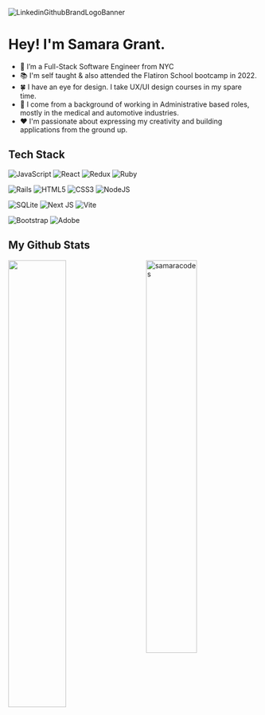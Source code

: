 ![LinkedinGithubBrandLogoBanner](https://user-images.githubusercontent.com/64047870/227796902-741a77a1-b919-4a4c-9497-c12d5a0ffe77.png)



# Hey! I'm Samara Grant. #

- 🧸 I’m a Full-Stack Software Engineer from NYC
- 📚 I'm self taught & also attended the Flatiron School bootcamp in 2022.
- 🍀 I have an eye for design. I take UX/UI design courses in my spare time.
- 🐙 I come from a background of working in Administrative based roles, mostly in the medical and automotive industries.
- ❤️ I'm passionate about expressing my creativity and building applications from the ground up.


## Tech Stack 

![JavaScript](https://img.shields.io/badge/javascript-%23323330.svg?style=for-the-badge&logo=javascript&logoColor=%23F7DF1E)
![React](https://img.shields.io/badge/react-%2320232a.svg?style=for-the-badge&logo=react&logoColor=%2361DAFB)
![Redux](https://img.shields.io/badge/redux-%23593d88.svg?style=for-the-badge&logo=redux&logoColor=white)
![Ruby](https://img.shields.io/badge/ruby-%23CC342D.svg?style=for-the-badge&logo=ruby&logoColor=white)

![Rails](https://img.shields.io/badge/rails-%23CC0000.svg?style=for-the-badge&logo=ruby-on-rails&logoColor=white)
![HTML5](https://img.shields.io/badge/html5-%23E34F26.svg?style=for-the-badge&logo=html5&logoColor=white)
![CSS3](https://img.shields.io/badge/css3-%231572B6.svg?style=for-the-badge&logo=css3&logoColor=white)
![NodeJS](https://img.shields.io/badge/node.js-6DA55F?style=for-the-badge&logo=node.js&logoColor=white)

![SQLite](https://img.shields.io/badge/sqlite-%2307405e.svg?style=for-the-badge&logo=sqlite&logoColor=white)
![Next JS](https://img.shields.io/badge/Next-black?style=for-the-badge&logo=next.js&logoColor=white)
![Vite](https://img.shields.io/badge/vite-%23646CFF.svg?style=for-the-badge&logo=vite&logoColor=white)

![Bootstrap](https://img.shields.io/badge/bootstrap-%23563D7C.svg?style=for-the-badge&logo=bootstrap&logoColor=white)
![Adobe](https://img.shields.io/badge/Adobe%20-%23FF0000.svg?style=flat-square&logo=adobe&logoColor=white)
<br>

## My Github Stats 

<img  src="https://github-readme-streak-stats.herokuapp.com/?user=samaracodes&theme=dracula" width="48%" ><img src="https://github-readme-stats.vercel.app/api?username=samaracodes&show_icons=true&theme=dracula" alt="samaracodes" width="45%" align="right"/>


<!--
**samaracodes/samaracodes** is a ✨ _special_ ✨ repository because its `README.md` (this file) appears on your GitHub profile.

Here are some ideas to get you started:

- 🔭 I’m currently working on ...
- 🌱 I’m currently learning ...
- 👯 I’m looking to collaborate on ...
- 🤔 I’m looking for help with ...
- 💬 Ask me about ...
- 📫 How to reach me: ...
- 😄 Pronouns: ...
- ⚡ Fun fact: ...
-->


